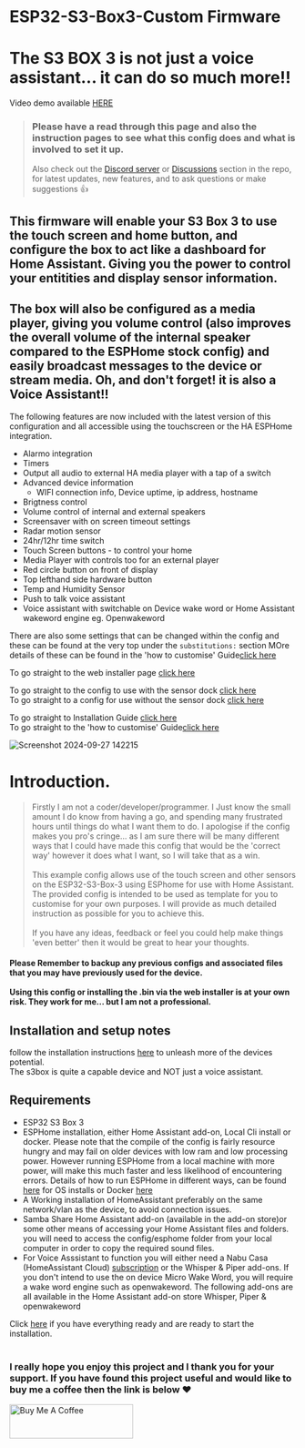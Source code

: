 # ESP32-S3-Box3-Custom Firmware
# The S3 BOX 3  is not just a voice assistant... it can do so much more!! 
Video demo available [HERE](<https://youtu.be/5W52TOQU_oM>)
> ### Please have a read through this page and also the instruction pages to see what this config does and what is involved to set it up.
> Also check out the [Discord server](<https://discord.gg/U3SRYCG6Kp>) or [Discussions](<https://github.com/BigBobbas/ESP32-S3-Box3-Custom-ESPHome/discussions>) section in the repo, for latest updates, new features, and to ask questions or make suggestions 👍

## This firmware will enable your S3 Box 3 to use the touch screen and home button, and configure the box to act like a dashboard for Home Assistant. Giving you the power to control your entitities and display sensor information. 
## The box will also be configured as a media player, giving you volume control (also improves the overall volume of the internal speaker compared to the ESPHome stock config) and easily broadcast messages to the device or stream media. Oh, and don't forget! it is also a Voice Assistant!!
The following features are now included with the latest version of this configuration and all accessible using the touchscreen or the HA ESPHome integration.
- Alarmo integration
- Timers
- Output all audio to external HA media player with a tap of a switch
- Advanced device information
  - WIFI connection info, Device uptime, ip address, hostname
- Brigtness control
- Volume control of internal and external speakers
- Screensaver with on screen timeout settings
- Radar motion sensor
- 24hr/12hr time switch
- Touch Screen buttons - to control your home
- Media Player with controls too for an external player
- Red circle button on front of display
- Top lefthand side hardware button
- Temp and Humidity Sensor
- Push to talk voice assistant
- Voice assistant with switchable on Device wake word or Home Assistant wakeword engine eg. Openwakeword

There are also some settings that can be changed within the config and these can be found at the very top under the `substitutions:` section MOre details of these can be found in the 'how to customise' Guide[click here](<https://github.com/BigBobbas/ESP32-S3-Box3-Custom-ESPHome/blob/main/instructions/make%20it%20your%20own.md>)<BR>


To go straight to the web installer page [click here](<https://support.bbdl.co.uk>)<br>
 
To go straight to the config to use with the sensor dock [click here](<https://github.com/BigBobbas/ESP32-S3-Box3-Custom-ESPHome/blob/main/s3b.yaml>)<br>
To go straight to a config for use without the sensor dock [click here](<https://github.com/BigBobbas/ESP32-S3-Box3-Custom-ESPHome/blob/main/s3b_no_sensors.yaml>)<br>
 
To go straight to Installation Guide [click here](<https://github.com/BigBobbas/ESP32-S3-Box3-Custom-ESPHome/blob/main/instructions/installation%20guide.md>)<br>
To go straight to the 'how to customise' Guide[click here](<https://github.com/BigBobbas/ESP32-S3-Box3-Custom-ESPHome/blob/main/instructions/make%20it%20your%20own.md>)<BR>

 ![Screenshot 2024-09-27 142215](https://github.com/user-attachments/assets/b7c9f130-e6f8-4faa-a255-f2e366e93231)

 # Introduction.<br>
 >Firstly I am not a coder/developer/programmer. I Just know the small amount I do know from having a go, and spending many frustrated hours until things do what I want them to do. I apologise if the config makes you pro's cringe... as I am sure there will be many different ways that I could have made this config that would be the 'correct way' however it does what I want, so I will take that as a win.<br><br> 
This example config allows use of the touch screen and other sensors on the ESP32-S3-Box-3 using ESPhome for use with Home Assistant. The provided config is intended to be used as template for you to customise for your own purposes. I will provide as much detailed instruction as possible for you to achieve this.<br><br>
If you have any ideas, feedback or feel you could help make things 'even better' then it would be great to hear your thoughts.
#### Please Remember to backup any previous configs and associated files that you may have previously used for the device. <br><br>Using this config or installing the .bin via the web installer is at your own risk. They work for me... but I am not a professional.
 
## Installation and setup notes
follow the installation instructions [here](<https://github.com/BigBobbas/ESP32-S3-Box3-Custom-ESPHome/blob/main/instructions/installation%20guide.md>) 
to unleash more of the devices potential.<br>
The s3box is quite a capable device and NOT just a voice assistant.

 ## Requirements
 * ESP32 S3 Box 3
 * ESPHome installation, either Home Assistant add-on, Local Cli install or docker.
   Please note that the compile of the config is fairly resource hungry and may fail on older devices with low ram and low processing power. However running ESPHome from a local machine with more power, will make this much faster and less likelihood of encountering errors.
   Details of how to run ESPHome in different ways, can be found [here](<https://esphome.io/guides/installing_esphome.html>) for OS installs or Docker [here](<https://esphome.io/guides/getting_started_command_line.html>) 
 * A Working installation of HomeAssistant preferably on the same network/vlan as the device, to avoid connection issues.
 * Samba Share Home Assistant add-on (available in the add-on store)or some other means of accessing your Home Assistant files and folders. you will need to access the config/esphome folder from your local computer in order to copy the required sound files. 
 * For Voice Asssistant to function you will either need a Nabu Casa (HomeAssistant Cloud) [subscription](<https://www.nabucasa.com/>) or the Whisper & Piper add-ons. If you don't intend to use the on device Micro Wake Word, you will require a wake word engine such as openwakeword. The following add-ons are all available in the Home Assistant add-on store Whisper, Piper & openwakeword

Click [here](<https://github.com/BigBobbas/ESP32-S3-Box3-Custom-ESPHome/blob/main/instructions/installation%20guide.md>) if you have everything ready and are ready to start the installation.<br><br>

### I really hope you enjoy this project and I thank you for your support. If you have found this project useful and would like to buy me a coffee then the link is below ❤️<br>
<a href="https://www.buymeacoffee.com/BigBobba" target="_blank"><img src="https://cdn.buymeacoffee.com/buttons/v2/default-yellow.png" alt="Buy Me A Coffee" style="height: 60px !important;width: 217px !important;" ></a>
